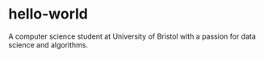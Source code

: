 # hello-world
A computer science student at University of Bristol with a passion for data science and algorithms. 
